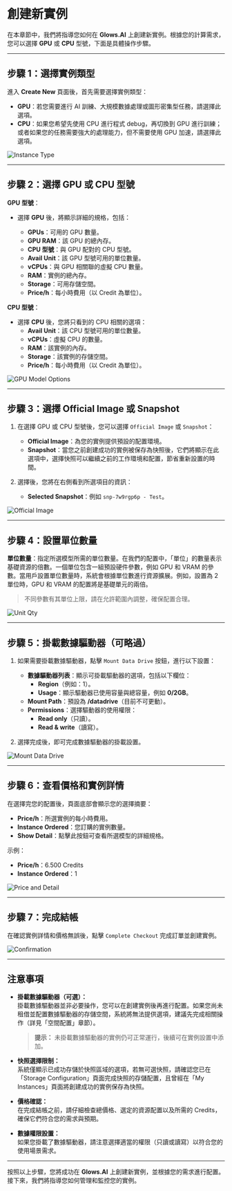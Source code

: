 # 創建新實例

在本章節中，我們將指導您如何在 **Glows.AI** 上創建新實例。根據您的計算需求，您可以選擇 **GPU** 或 **CPU** 型號，下面是具體操作步驟。

---

## **步驟 1：選擇實例類型**

進入 **Create New** 頁面後，首先需要選擇實例類型：

- **GPU**：若您需要進行 AI 訓練、大規模數據處理或圖形密集型任務，請選擇此選項。
- **CPU**：如果您希望先使用 CPU 進行程式 debug，再切換到 GPU 進行訓練；或者如果您的任務需要強大的處理能力，但不需要使用 GPU 加速，請選擇此選項。

![Instance Type](../../../../../docs/docs-images/p03/01.Instance%20type.jpg)

---

## **步驟 2：選擇 GPU 或 CPU 型號**

**GPU 型號**：

- 選擇 **GPU** 後，將顯示詳細的規格，包括：

  - **GPUs**：可用的 GPU 數量。
  - **GPU RAM**：該 GPU 的總內存。
  - **CPU 型號**：與 GPU 配對的 CPU 型號。
  - **Avail Unit**：該 GPU 型號可用的單位數量。
  - **vCPUs**：與 GPU 相關聯的虛擬 CPU 數量。
  - **RAM**：實例的總內存。
  - **Storage**：可用存儲空間。
  - **Price/h**：每小時費用（以 Credit 為單位）。

**CPU 型號**：

- 選擇 **CPU** 後，您將只看到的 CPU 相關的選項：
  - **Avail Unit**：該 CPU 型號可用的單位數量。
  - **vCPUs**：虛擬 CPU 的數量。
  - **RAM**：該實例的內存。
  - **Storage**：該實例的存儲空間。
  - **Price/h**：每小時費用（以 Credit 為單位）。

![GPU Model Options](../../../../../docs/docs-images/p03/02.GPU%20options.jpg)

---

## **步驟 3：選擇 Official Image 或 Snapshot**

1. 在選擇 GPU 或 CPU 型號後，您可以選擇 `Official Image` 或 `Snapshot`：

   - **Official Image**：為您的實例提供預設的配置環境。
   - **Snapshot**：當您之前創建成功的實例被保存為快照後，它們將顯示在此選項中，選擇快照可以繼續之前的工作環境和配置，節省重新設置的時間。

2. 選擇後，您將在右側看到所選項目的資訊：
   - **Selected Snapshot**：例如 `snp-7w9rgp6p - Test`。

![Official Image](../../../../../docs/docs-images/p03/03.Selected%20Image.jpg)

---

## **步驟 4：設置單位數量**

**單位數量**：指定所選模型所需的單位數量。在我們的配置中，「單位」的數量表示基礎資源的倍數。一個單位包含一組預設硬件參數，例如 GPU 和 VRAM 的參數。當用戶設置單位數量時，系統會根據單位數進行資源擴展。例如，設置為 2 單位時，GPU 和 VRAM 的配置將是基礎單元的兩倍。

> 不同參數有其單位上限，請在允許範圍內調整，確保配置合理。

![Unit Qty](../../../../../docs/docs-images/p03/04.Unit%20Qty.jpg)

---

## **步驟 5：掛載數據驅動器（可略過）**

1. 如果需要掛載數據驅動器，點擊 `Mount Data Drive` 按鈕，進行以下設置：

   - **數據驅動器列表**：顯示可掛載驅動器的選項，包括以下欄位：
     - **Region**（例如：1）。
     - **Usage**：顯示驅動器已使用容量與總容量，例如 **0/2GB**。
   - **Mount Path**：預設為 **/datadrive**（目前不可更動）。
   - **Permissions**：選擇驅動器的使用權限：
     - **Read only**（只讀）。
     - **Read & write**（讀寫）。

2. 選擇完成後，即可完成數據驅動器的掛載設置。

![Mount Data Drive](../../../../../docs/docs-images/p03/05.Mount%20Data%20Drive.jpg)

---

## **步驟 6：查看價格和實例詳情**

在選擇完您的配置後，頁面底部會顯示您的選擇摘要：

- **Price/h**：所選實例的每小時費用。
- **Instance Ordered**：您訂購的實例數量。
- **Show Detail**：點擊此按鈕可查看所選模型的詳細規格。

示例：

- **Price/h**：6.500 Credits
- **Instance Ordered**：1

![Price and Detail](../../../../../docs/docs-images/p03/06.Price%20and%20Detail.jpg)

---

## **步驟 7：完成結帳**

在確認實例詳情和價格無誤後，點擊 `Complete Checkout` 完成訂單並創建實例。

![Confirmation](../../../../../docs/docs-images/p03/07.Confirmation.jpg)

---

## **注意事項**

- **掛載數據驅動器（可選）：**  
  掛載數據驅動器並非必要操作，您可以在創建實例後再進行配置。如果您尚未租借並配置數據驅動器的存儲空間，系統將無法提供選項，建議先完成相關操作（詳見「空間配置」章節）。

  > **提示：** 未掛載數據驅動器的實例仍可正常運行，後續可在實例設置中添加。

- **快照選擇限制：**  
  系統僅顯示已成功存儲於快照區域的選項，若無可選快照，請確認您已在「Storage Configuration」頁面完成快照的存儲配置，且曾經在「My Instances」頁面將創建成功的實例保存為快照。

- **價格確認：**  
  在完成結帳之前，請仔細檢查總價格、選定的資源配置以及所需的 Credits，確保它們符合您的需求與預期。

- **數據權限設置：**  
  如果您掛載了數據驅動器，請注意選擇適當的權限（只讀或讀寫）以符合您的使用場景需求。

---

按照以上步驟，您將成功在 **Glows.AI** 上創建新實例，並根據您的需求進行配置。接下來，我們將指導您如何管理和監控您的實例。

